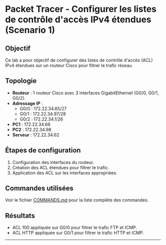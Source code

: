 # Packet Tracer - Configurer les listes de contrôle d'accès IPv4 étendues (Scenario 1)

## Objectif
Ce lab a pour objectif de configurer des listes de contrôle d'accès (ACL) IPv4 étendues sur un routeur Cisco pour filtrer le trafic réseau.

## Topologie
- **Routeur** : 1 routeur Cisco avec 3 interfaces GigabitEthernet (G0/0, G0/1, G0/2).
- **Adressage IP** :
  - G0/0 : 172.22.34.65/27
  - G0/1 : 172.22.34.97/28
  - G0/2 : 172.22.34.1/26
- **PC1** : 172.22.34.66
- **PC2** : 172.22.34.98
- **Serveur** : 172.22.34.62

## Étapes de configuration
1. Configuration des interfaces du routeur.
2. Création des ACL étendues pour filtrer le trafic.
3. Application des ACL sur les interfaces appropriées.

## Commandes utilisées
Voir le fichier [COMMANDS.md](COMMANDS.md) pour la liste complète des commandes.

## Résultats
- ACL 100 appliquée sur G0/0 pour filtrer le trafic FTP et ICMP.
- ACL HTTP appliquée sur G0/1 pour filtrer le trafic HTTP et ICMP.

---
